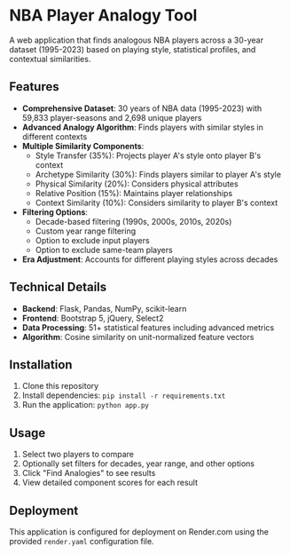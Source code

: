 # NBA Player Analogy Tool

A web application that finds analogous NBA players across a 30-year dataset (1995-2023) based on playing style, statistical profiles, and contextual similarities.

## Features

- **Comprehensive Dataset**: 30 years of NBA data (1995-2023) with 59,833 player-seasons and 2,698 unique players
- **Advanced Analogy Algorithm**: Finds players with similar styles in different contexts
- **Multiple Similarity Components**:
  - Style Transfer (35%): Projects player A's style onto player B's context
  - Archetype Similarity (30%): Finds players similar to player A's style
  - Physical Similarity (20%): Considers physical attributes
  - Relative Position (15%): Maintains player relationships
  - Context Similarity (10%): Considers similarity to player B's context
- **Filtering Options**:
  - Decade-based filtering (1990s, 2000s, 2010s, 2020s)
  - Custom year range filtering
  - Option to exclude input players
  - Option to exclude same-team players
- **Era Adjustment**: Accounts for different playing styles across decades

## Technical Details

- **Backend**: Flask, Pandas, NumPy, scikit-learn
- **Frontend**: Bootstrap 5, jQuery, Select2
- **Data Processing**: 51+ statistical features including advanced metrics
- **Algorithm**: Cosine similarity on unit-normalized feature vectors

## Installation

1. Clone this repository
2. Install dependencies: `pip install -r requirements.txt`
3. Run the application: `python app.py`

## Usage

1. Select two players to compare
2. Optionally set filters for decades, year range, and other options
3. Click "Find Analogies" to see results
4. View detailed component scores for each result

## Deployment

This application is configured for deployment on Render.com using the provided `render.yaml` configuration file.
